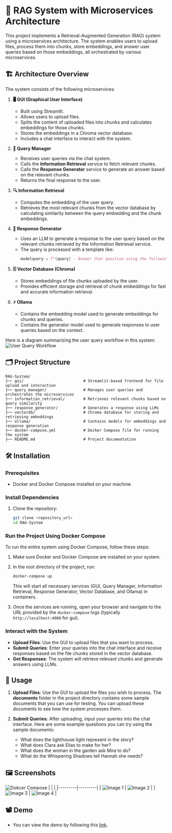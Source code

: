# 🤖 RAG System with Microservices Architecture

This project implements a Retrieval-Augmented Generation (RAG) system using a microservices architecture. The system enables users to upload files, process them into chunks, store embeddings, and answer user queries based on those embeddings, all orchestrated by various microservices.

## 🏗️ Architecture Overview

The system consists of the following microservices:

1. **🖥️ GUI (Graphical User Interface)**
   - Built using Streamlit.
   - Allows users to upload files.
   - Splits the content of uploaded files into chunks and calculates embeddings for those chunks.
   - Stores the embeddings in a Chroma vector database.
   - Includes a chat interface to interact with the system.

2. **🧠 Query Manager**
   - Receives user queries via the chat system.
   - Calls the **Information Retrieval** service to fetch relevant chunks.
   - Calls the **Response Generator** service to generate an answer based on the relevant chunks.
   - Returns the final response to the user.

3. **🔍 Information Retrieval**
   - Computes the embedding of the user query.
   - Retrieves the most relevant chunks from the vector database by calculating similarity between the query embedding and the chunk embeddings.

4. **💬 Response Generator**
   - Uses an LLM to generate a response to the user query based on the relevant chunks retrieved by the Information Retrieval service.
   - The query is processed with a template like:
     ```python
     modelquery = f"{query} - Answer that question using the following text as a resource: {docs}"
     ```

5. **🗄️ Vector Database (Chroma)**
   - Stores embeddings of file chunks uploaded by the user.
   - Provides efficient storage and retrieval of chunk embeddings for fast and accurate information retrieval.

6. **⚡ Ollama**
   - Contains the embedding model used to generate embeddings for chunks and queries.
   - Contains the generator model used to generate responses to user queries based on the context.

Here is a diagram summarizing the user query workflow in this system:
![User Query Workflow](./assets/user_query_workflow_sm.png)

## 🗂️ Project Structure

```
RAG-System/
├── gui/                          # Streamlit-based frontend for file upload and interaction
├── query_manager/                # Manages user queries and orchestrates the microservices
├── information_retrieval/        # Retrieves relevant chunks based on query similarity
├── response_generator/           # Generates a response using LLMs
├── vectordb/                     # Chroma database for storing and retrieving embeddings
├── ollama/                       # Contains models for embeddings and response generation
├── docker-compose.yml            # Docker Compose file for running the system
├── README.md                     # Project documentation
```

## 🛠️ Installation

### Prerequisites

- Docker and Docker Compose installed on your machine.

### Install Dependencies

1. Clone the repository:

   ```bash
   git clone <repository_url>
   cd RAG-System
   ```

### Run the Project Using Docker Compose

To run the entire system using Docker Compose, follow these steps:

1. Make sure Docker and Docker Compose are installed on your system.
2. In the root directory of the project, run:

   ```bash
   docker-compose up 
   ```

   This will start all necessary services (GUI, Query Manager, Information Retrieval, Response Generator, Vector Database, and Ollama) in containers.

3. Once the services are running, open your browser and navigate to the URL provided by the `docker-compose` logs (typically `http://localhost:4000` for gui).

### Interact with the System

- **Upload Files**: Use the GUI to upload files that you want to process.
- **Submit Queries**: Enter your queries into the chat interface and receive responses based on the file chunks stored in the vector database.
- **Get Responses**: The system will retrieve relevant chunks and generate answers using LLMs.

## 🚀 Usage

1. **Upload Files**: Use the GUI to upload the files you wish to process. The **documents** folder in the project directory contains some sample documents that you can use for testing. You can upload these documents to see how the system processes them.

2. **Submit Queries**: After uploading, input your queries into the chat interface. Here are some example questions you can try using the sample documents:
   - What does the lighthouse light represent in the story?
   - What does Clara ask Elias to make for her?
   - What does the woman in the garden ask Mira to do?
   - What do the Whispering Shadows tell Hannah she needs?

## 🖼️ Screenshots
![Dokcer Compose](./assets/docker-compose-ps.png)
|         |         |
|---------|---------|
| ![Image 1](./assets/rag_1.png) | ![Image 2](./assets/rag_2.png) |
| ![Image 3](./assets/rag_3.png) | ![Image 4](./assets/rag_4.png) |


## 📽️ Demo
- You can view the demo by following this [link](https://drive.google.com/file/d/1MGCUfDa_M2dILiT1QBiox_HyKkcQ5y_y/view?usp=sharing).

